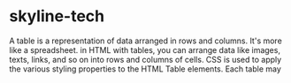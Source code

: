 # skyline-tech
A table is a representation of data arranged in rows and columns. It's more like a spreadsheet. in HTML with tables, you can arrange data like images, texts, links, and so on into rows and columns of cells. CSS is used to apply the various styling properties to the HTML Table elements. Each table may 